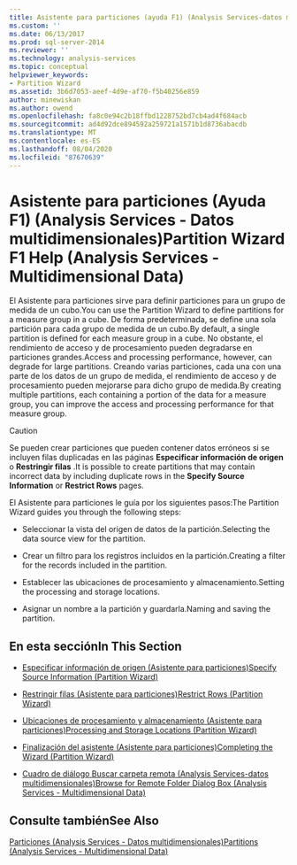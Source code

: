 ```yaml
---
title: Asistente para particiones (ayuda F1) (Analysis Services-datos multidimensionales) | Microsoft Docs
ms.custom: ''
ms.date: 06/13/2017
ms.prod: sql-server-2014
ms.reviewer: ''
ms.technology: analysis-services
ms.topic: conceptual
helpviewer_keywords:
- Partition Wizard
ms.assetid: 3b6d7053-aeef-4d9e-af70-f5b40256e859
author: minewiskan
ms.author: owend
ms.openlocfilehash: fa8c0e94c2b18ffbd1228752bd7cb4ad4f684acb
ms.sourcegitcommit: ad4d92dce894592a259721a1571b1d8736abacdb
ms.translationtype: MT
ms.contentlocale: es-ES
ms.lasthandoff: 08/04/2020
ms.locfileid: "87670639"
---
```

# <a name="partition-wizard-f1-help-analysis-services---multidimensional-data"></a><span data-ttu-id="1f477-102">Asistente para particiones (Ayuda F1) (Analysis Services - Datos multidimensionales)</span><span class="sxs-lookup"><span data-stu-id="1f477-102">Partition Wizard F1 Help (Analysis Services - Multidimensional Data)</span></span>
  <span data-ttu-id="1f477-103">El Asistente para particiones sirve para definir particiones para un grupo de medida de un cubo.</span><span class="sxs-lookup"><span data-stu-id="1f477-103">You can use the Partition Wizard to define partitions for a measure group in a cube.</span></span> <span data-ttu-id="1f477-104">De forma predeterminada, se define una sola partición para cada grupo de medida de un cubo.</span><span class="sxs-lookup"><span data-stu-id="1f477-104">By default, a single partition is defined for each measure group in a cube.</span></span> <span data-ttu-id="1f477-105">No obstante, el rendimiento de acceso y de procesamiento pueden degradarse en particiones grandes.</span><span class="sxs-lookup"><span data-stu-id="1f477-105">Access and processing performance, however, can degrade for large partitions.</span></span> <span data-ttu-id="1f477-106">Creando varias particiones, cada una con una parte de los datos de un grupo de medida, el rendimiento de acceso y de procesamiento pueden mejorarse para dicho grupo de medida.</span><span class="sxs-lookup"><span data-stu-id="1f477-106">By creating multiple partitions, each containing a portion of the data for a measure group, you can improve the access and processing performance for that measure group.</span></span>  
  
> [!CAUTION]  
>  <span data-ttu-id="1f477-107">Se pueden crear particiones que pueden contener datos erróneos si se incluyen filas duplicadas en las páginas **Especificar información de origen** o **Restringir filas** .</span><span class="sxs-lookup"><span data-stu-id="1f477-107">It is possible to create partitions that may contain incorrect data by including duplicate rows in the **Specify Source Information** or **Restrict Rows** pages.</span></span>  
  
 <span data-ttu-id="1f477-108">El Asistente para particiones le guía por los siguientes pasos:</span><span class="sxs-lookup"><span data-stu-id="1f477-108">The Partition Wizard guides you through the following steps:</span></span>  
  
-   <span data-ttu-id="1f477-109">Seleccionar la vista del origen de datos de la partición.</span><span class="sxs-lookup"><span data-stu-id="1f477-109">Selecting the data source view for the partition.</span></span>  
  
-   <span data-ttu-id="1f477-110">Crear un filtro para los registros incluidos en la partición.</span><span class="sxs-lookup"><span data-stu-id="1f477-110">Creating a filter for the records included in the partition.</span></span>  
  
-   <span data-ttu-id="1f477-111">Establecer las ubicaciones de procesamiento y almacenamiento.</span><span class="sxs-lookup"><span data-stu-id="1f477-111">Setting the processing and storage locations.</span></span>  
  
-   <span data-ttu-id="1f477-112">Asignar un nombre a la partición y guardarla.</span><span class="sxs-lookup"><span data-stu-id="1f477-112">Naming and saving the partition.</span></span>  
  
## <a name="in-this-section"></a><span data-ttu-id="1f477-113">En esta sección</span><span class="sxs-lookup"><span data-stu-id="1f477-113">In This Section</span></span>  
  
-   [<span data-ttu-id="1f477-114">Especificar información de origen &#40;Asistente para particiones&#41;</span><span class="sxs-lookup"><span data-stu-id="1f477-114">Specify Source Information &#40;Partition Wizard&#41;</span></span>](specify-source-information-partition-wizard.md)  
  
-   [<span data-ttu-id="1f477-115">Restringir filas &#40;Asistente para particiones&#41;</span><span class="sxs-lookup"><span data-stu-id="1f477-115">Restrict Rows &#40;Partition Wizard&#41;</span></span>](restrict-rows-partition-wizard.md)  
  
-   [<span data-ttu-id="1f477-116">Ubicaciones de procesamiento y almacenamiento &#40;Asistente para particiones&#41;</span><span class="sxs-lookup"><span data-stu-id="1f477-116">Processing and Storage Locations &#40;Partition Wizard&#41;</span></span>](processing-and-storage-locations-partition-wizard.md)  
  
-   [<span data-ttu-id="1f477-117">Finalización del asistente &#40;Asistente para particiones&#41;</span><span class="sxs-lookup"><span data-stu-id="1f477-117">Completing the Wizard &#40;Partition Wizard&#41;</span></span>](completing-the-wizard-partition-wizard.md)  
  
-   [<span data-ttu-id="1f477-118">Cuadro de diálogo Buscar carpeta remota &#40;Analysis Services-datos multidimensionales&#41;</span><span class="sxs-lookup"><span data-stu-id="1f477-118">Browse for Remote Folder Dialog Box &#40;Analysis Services - Multidimensional Data&#41;</span></span>](browse-for-remote-folder-dialog-box-analysis-services-multidimensional-data.md)  
  
## <a name="see-also"></a><span data-ttu-id="1f477-119">Consulte también</span><span class="sxs-lookup"><span data-stu-id="1f477-119">See Also</span></span>  
 [<span data-ttu-id="1f477-120">Particiones &#40;Analysis Services - Datos multidimensionales&#41;</span><span class="sxs-lookup"><span data-stu-id="1f477-120">Partitions &#40;Analysis Services - Multidimensional Data&#41;</span></span>](multidimensional-models-olap-logical-cube-objects/partitions-analysis-services-multidimensional-data.md)  
  
  
